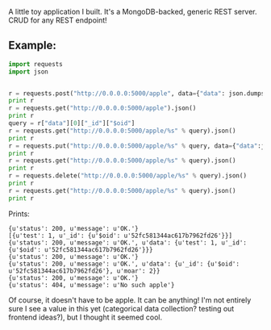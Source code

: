 A little toy application I built. It's a MongoDB-backed, generic REST
server. CRUD for any REST endpoint!

## Example:

```python
import requests
import json


r = requests.post("http://0.0.0.0:5000/apple", data={"data": json.dumps({'test': 1})}).json()
print r
r = requests.get("http://0.0.0.0:5000/apple").json()
print r
query = r["data"][0]["_id"]["$oid"]
r = requests.get("http://0.0.0.0:5000/apple/%s" % query).json()
print r
r = requests.put("http://0.0.0.0:5000/apple/%s" % query, data={"data":json.dumps({'moar': 2})}).json()
print r
r = requests.get("http://0.0.0.0:5000/apple/%s" % query).json()
print r
r = requests.delete("http://0.0.0.0:5000/apple/%s" % query).json()
print r
r = requests.get("http://0.0.0.0:5000/apple/%s" % query).json()
print r
```

Prints:

    {u'status': 200, u'message': u'OK.'}
    [{u'test': 1, u'_id': {u'$oid': u'52fc581344ac617b7962fd26'}}]
    {u'status': 200, u'message': u'OK.', u'data': {u'test': 1, u'_id':
    {u'$oid': u'52fc581344ac617b7962fd26'}}}
    {u'status': 200, u'message': u'OK.'}
    {u'status': 200, u'message': u'OK.', u'data': {u'_id': {u'$oid': u'52fc581344ac617b7962fd26'}, u'moar': 2}}
    {u'status': 200, u'message': u'OK.'}
    {u'status': 404, u'message': u'No such apple'}


Of course, it doesn't have to be apple. It can be anything! I'm not
entirely sure I see a value in this yet (categorical data collection?
testing out frontend ideas?), but I thought it seemed cool.
